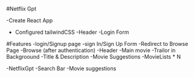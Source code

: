 #Netflix Gpt

-Create React App
- Configured tailwindCSS
-Header
-Login Form

#Features
-login/Signup page
    -sign In/Sign Up Form
    -Redirect to Browse Page
-Browse (after authentication)
    -Header
    -Main movie
        -Trailor in Backgroound
        -Title & Description
        -Movie Suggestions
            -MovieLists * N

-NetflixGpt
    -Search Bar
    -Movie suggestions          